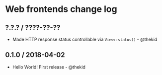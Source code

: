 Web frontends change log
========================

## ?.?.? / ????-??-??

* Made HTTP response status controllable via `View::status()` - @thekid

## 0.1.0 / 2018-04-02

* Hello World! First release - @thekid